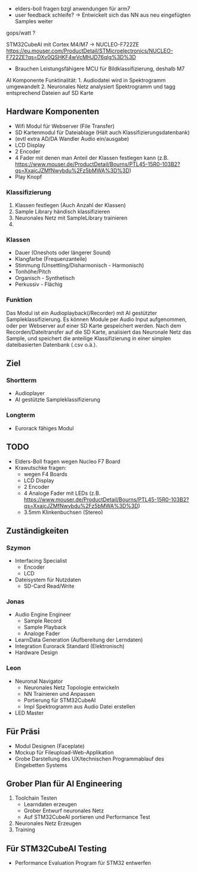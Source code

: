 - elders-boll fragen bzgl anwendungen für arm7
- user feedback schleife? -> Entwickelt sich das NN aus neu eingefügten Samples weiter

gops/watt ?

STM32CubeAI mit Cortex M4/M7
-> NUCLEO-F722ZE
https://eu.mouser.com/ProductDetail/STMicroelectronics/NUCLEO-F722ZE?qs=DXv0QSHKF4wVcMHJD76qIg%3D%3D

- Brauchen Leistungsfähigere MCU für Bildklassifizierung, deshalb M7

AI Komponente
Funktinalität:
	1. Audiodatei wird in Spektrogramm umgewandelt
	2. Neuronales Netz analysiert Spektrogramm und tagg entsprechend Dateien auf SD Karte


## Hardware Komponenten
- Wifi Modul für Webserver (File Transfer)
- SD Kartenmodul für Dateiablage (Hält auch Klassifizierungsdatenbank)
- (evtl extra AD/DA Wandler Audio ein/ausgabe)
- LCD Display
- 2 Encoder 
- 4 Fader mit denen man Anteil der Klassen festlegen kann (z.B. https://www.mouser.de/ProductDetail/Bourns/PTL45-15R0-103B2?qs=XxajcJZMfNwybdu%2Fz5bMWA%3D%3D)
- Play Knopf

### Klassifizierung
1. Klassen festlegen (Auch Anzahl der Klassen)
2. Sample Library händisch klassifizieren
3. Neuronales Netz mit SampleLibrary trainieren
4. 

### Klassen

- Dauer (Oneshots oder längerer Sound)
- Klangfarbe (Frequenzanteile)
- Stimmung (Unsettling/Disharmonisch - Harmonisch)
- Tonhöhe/Pitch
- Organisch - Synthetisch
- Perkussiv - Flächig

### Funktion

Das Modul ist ein Audioplayback(/Recorder) mit AI gestützter Sampleklassifizierung.
Es können Module per Audio Input aufgenommen, oder per Webserver auf einer SD Karte gespeichert werden.
Nach dem Recorden/Dateitransfer auf die SD Karte, analisiert das Neuronale Netz das Sample, und speichert die anteilige Klassifizierung in einer simplen dateibasierten Datenbank (.csv o.ä.).


## Ziel

### Shortterm
- Audioplayer
- AI gestützte Sampleklassifizierung


### Longterm
- Eurorack fähiges Modul

## TODO

- Elders-Boll fragen wegen Nucleo F7 Board
- Krawutschke fragen: 
    - wegen F4 Boards
    - LCD Display
    - 2 Encoder
    - 4 Analoge Fader mit LEDs (z.B. https://www.mouser.de/ProductDetail/Bourns/PTL45-15R0-103B2?qs=XxajcJZMfNwybdu%2Fz5bMWA%3D%3D)
    - 3.5mm Klinkenbuchsen (Stereo)


## Zuständigkeiten

### Szymon
- Interfacing Specialist
    - Encoder
    - LCD
- Dateisystem für Nutzdaten
    - SD-Card Read/Write

### Jonas
- Audio Engine Engineer
    - Sample Record
    - Sample Playback
    - Analoge Fader
- LearnData Generation (Aufbereitung der Lerndaten)
- Integration Eurorack Standard (Elektronisch)
- Hardware Design

### Leon
- Neuronal Navigator
    - Neuronales Netz Topologie entwickeln
    - NN Trainieren und Anpassen
    - Portierung für STM32CubeAI
    - Impl Spektrogramm aus Audio Datei erstellen
- LED Master

## Für Präsi
- Modul Designen (Faceplate)
- Mockup für Fileupload-Web-Applikation
- Grobe Darstellung des UX/technischen Programmablauf des Eingebetten Systems


## Grober Plan für AI Engineering

1. Toolchain Testen
    - Learndaten erzeugen 
    - Grober Entwurf neuronales Netz
    - Auf STM32CubeAI portieren und Performance Test
2. Neuronales Netz Erzeugen
3. Training

## Für STM32CubeAI Testing
- Performance Evaluation Program für STM32 entwerfen
